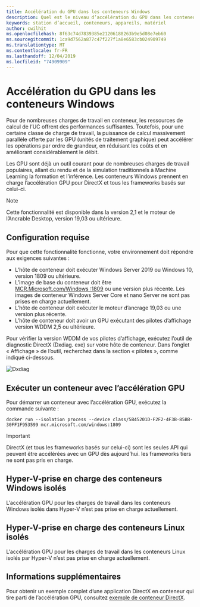 ```yaml
---
title: Accélération du GPU dans les conteneurs Windows
description: Quel est le niveau d’accélération du GPU dans les conteneurs Windows
keywords: station d’accueil, conteneurs, appareils, matériel
author: cwilhit
ms.openlocfilehash: 8f63c74d7839385e21206188263b9e5d08e7eb60
ms.sourcegitcommit: 1ca9d7562a877c47f227f1a8e6583cb024909749
ms.translationtype: MT
ms.contentlocale: fr-FR
ms.lasthandoff: 12/04/2019
ms.locfileid: "74909909"
---
```

# <a name="gpu-acceleration-in-windows-containers"></a>Accélération du GPU dans les conteneurs Windows

Pour de nombreuses charges de travail en conteneur, les ressources de calcul de l’UC offrent des performances suffisantes. Toutefois, pour une certaine classe de charge de travail, la puissance de calcul massivement parallèle offerte par les GPU (unités de traitement graphique) peut accélérer les opérations par ordre de grandeur, en réduisant les coûts et en améliorant considérablement le débit.

Les GPU sont déjà un outil courant pour de nombreuses charges de travail populaires, allant du rendu et de la simulation traditionnels à Machine Learning la formation et l’inférence. Les conteneurs Windows prennent en charge l’accélération GPU pour DirectX et tous les frameworks basés sur celui-ci.

> [!NOTE]
> Cette fonctionnalité est disponible dans la version 2,1 et le moteur de l’Ancrable Desktop, version 19,03 ou ultérieure.

## <a name="requirements"></a>Configuration requise

Pour que cette fonctionnalité fonctionne, votre environnement doit répondre aux exigences suivantes :

- L’hôte de conteneur doit exécuter Windows Server 2019 ou Windows 10, version 1809 ou ultérieure.
- L’image de base du conteneur doit être [MCR.Microsoft.com/Windows :1809](https://hub.docker.com/_/microsoft-windows) ou une version plus récente. Les images de conteneur Windows Server Core et nano Server ne sont pas prises en charge actuellement.
- L’hôte de conteneur doit exécuter le moteur d’ancrage 19,03 ou une version plus récente.
- L’hôte de conteneur doit avoir un GPU exécutant des pilotes d’affichage version WDDM 2,5 ou ultérieure.

Pour vérifier la version WDDM de vos pilotes d’affichage, exécutez l’outil de diagnostic DirectX (Dxdiag. exe) sur votre hôte de conteneur. Dans l’onglet « Affichage » de l’outil, recherchez dans la section « pilotes », comme indiqué ci-dessous.

![Dxdiag](media/dxdiag.png)

## <a name="run-a-container-with-gpu-acceleration"></a>Exécuter un conteneur avec l’accélération GPU

Pour démarrer un conteneur avec l’accélération GPU, exécutez la commande suivante :

```shell
docker run --isolation process --device class/5B45201D-F2F2-4F3B-85BB-30FF1F953599 mcr.microsoft.com/windows:1809
```

> [!IMPORTANT]
> DirectX (et tous les frameworks basés sur celui-ci) sont les seules API qui peuvent être accélérées avec un GPU dès aujourd’hui. les frameworks tiers ne sont pas pris en charge.

## <a name="hyper-v-isolated-windows-container-support"></a>Hyper-V-prise en charge des conteneurs Windows isolés

L’accélération GPU pour les charges de travail dans les conteneurs Windows isolés dans Hyper-V n’est pas prise en charge actuellement.

## <a name="hyper-v-isolated-linux-container-support"></a>Hyper-V-prise en charge des conteneurs Linux isolés

L’accélération GPU pour les charges de travail dans les conteneurs Linux isolés par Hyper-V n’est pas prise en charge actuellement.

## <a name="more-information"></a>Informations supplémentaires

Pour obtenir un exemple complet d’une application DirectX en conteneur qui tire parti de l’accélération GPU, consultez [exemple de conteneur DirectX](https://github.com/MicrosoftDocs/Virtualization-Documentation/tree/master/windows-container-samples/directx).
